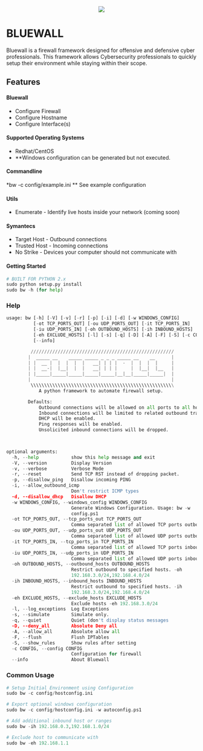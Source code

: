 <center><img src="http://www.iconsdb.com/icons/preview/caribbean-blue/firewall-xxl.png"> </center>

BLUEWALL
======

Bluewall is a firewall framework designed for offensive and defensive cyber professionals.
This framework allows Cybersecurity professionals to quickly setup their environment while 
staying within their scope.

Features
--------
#### Bluewall
*   Configure Firewall
*   Configure Hostname
*   Configure Interface(s)

#### Supported Operating Systems
*   Redhat/CentOS
*	**Windows configuration can be generated but not executed.


#### Commandline
*bw -c config/example.ini
**	See example configuration

#### Utils
*	Enumerate - Identify live hosts inside your network (coming soon)

#### Symantecs
* Target Host - Outbound connections
* Trusted Host - Incoming connections
* No Strike - Devices your computer should not communicate with

#### Getting Started
```python
# BUILT FOR PYTHON 2.x
sudo python setup.py install
sudo bw -h (for help)
```

### Help
```python
usage: bw [-h] [-V] [-v] [-r] [-p] [-i] [-d] [-w WINDOWS_CONFIG]
          [-ot TCP_PORTS_OUT] [-ou UDP_PORTS_OUT] [-it TCP_PORTS_IN]
          [-iu UDP_PORTS_IN] [-oh OUTBOUND_HOSTS] [-ih INBOUND_HOSTS]
          [-eh EXCLUDE_HOSTS] [-l] [-s] [-q] [-D] [-A] [-F] [-S] [-c CONFIG]
          [--info]

         /////////////////////////////////////////////////////
        |  _____ __    _____ _____ _ _ _ _____ __    __      |
        | |  __ |  |  |  |  |   __| | | |  -  |  |  |  |     |
        | |  __-|  |__|  |  |   __| | | |     |  |__|  |__   |
        | |_____|_____|_____|_____|_____|__|__|_____|_____|  |
        |                                                    |
         \\\\\\\\\\\\\\\\\\\\\\\\\\\\\\\\\\\\\\\\\\\\\\\\\\\\\
            A python framework to automate firewall setup.

        Defaults:
            Outbound connections will be allowed on all ports to all hosts.
            Inbound connections will be limited to related outbound traffic.
            DHCP will be enabled.
            Ping responses will be enabled.
            Unsolicited inbound connections will be dropped.

        

optional arguments:
  -h, --help            show this help message and exit
  -V, --version         Display Version
  -v, --verbose         Verbose Mode
  -r, --reset           Send TCP RST instead of dropping packet.
  -p, --disallow_ping   Disallow incoming PING
  -i, --allow_outbound_icmp
                        Don't restrict ICMP types
  -d, --disallow_dhcp   Disallow DHCP
  -w WINDOWS_CONFIG, --windows_config WINDOWS_CONFIG
                        Generate Windows Configuration. Usage: bw -w
                        config.ps1
  -ot TCP_PORTS_OUT, --tcp_ports_out TCP_PORTS_OUT
                        Comma separated list of allowed TCP ports outbound
  -ou UDP_PORTS_OUT, --udp_ports_out UDP_PORTS_OUT
                        Comma separated list of allowed UDP ports outbound
  -it TCP_PORTS_IN, --tcp_ports_in TCP_PORTS_IN
                        Comma separated list of allowed TCP ports inbound
  -iu UDP_PORTS_IN, --udp_ports_in UDP_PORTS_IN
                        Comma separated list of allowed UDP ports inbound
  -oh OUTBOUND_HOSTS, --outbound_hosts OUTBOUND_HOSTS
                        Restrict outbound to specified hosts. -oh
                        192.168.3.0/24,192.168.4.0/24
  -ih INBOUND_HOSTS, --inbound_hosts INBOUND_HOSTS
                        Restrict outbound to specified hosts. -ih
                        192.168.3.0/24,192.168.4.0/24
  -eh EXCLUDE_HOSTS, --exclude_hosts EXCLUDE_HOSTS
                        Exclude hosts -eh 192.168.3.0/24
  -l, --log_exceptions  Log Exceptions
  -s, --simulate        Simulate only.
  -q, --quiet           Quiet (don't display status messages
  -D, --deny_all        Absolute Deny all
  -A, --allow_all       Absolute allow all
  -F, --flush           Flush IPTables
  -S, --show_rules      Show rules after setting
  -c CONFIG, --config CONFIG
                        Configuration for firewall
  --info                About Bluewall
```


### Common Usage
```python
# Setup Initial Environment using Configuration
sudo bw -c config/hostconfig.ini

# Export optional windows configuration
sudo bw -c config/hostconfig.ini -w autoconfig.ps1

# Add additional inbound host or ranges
sudo bw -ih 192.168.0.3,192.168.1.0/24

# Exclude host to communicate with
sudo bw -eh 192.168.1.1
```

